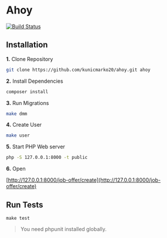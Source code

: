 Ahoy
====

[![Build Status](https://travis-ci.org/kunicmarko20/ahoy.svg?branch=master)](https://travis-ci.org/kunicmarko20/ahoy)

## Installation

**1.**  Clone Repository

```bash
git clone https://github.com/kunicmarko20/ahoy.git ahoy
```

**2.**  Install Dependencies

```bash
composer install
```

**3.**  Run Migrations

```bash
make dmm
```

**4.**  Create User

```bash
make user
```

**5.**  Start PHP Web server

```bash
php -S 127.0.0.1:8000 -t public
```

**6.**  Open

[http://127.0.0.1:8000/job-offer/create](http://127.0.0.1:8000/job-offer/create)

## Run Tests

```
make test
```

> You need phpunit installed globally.
